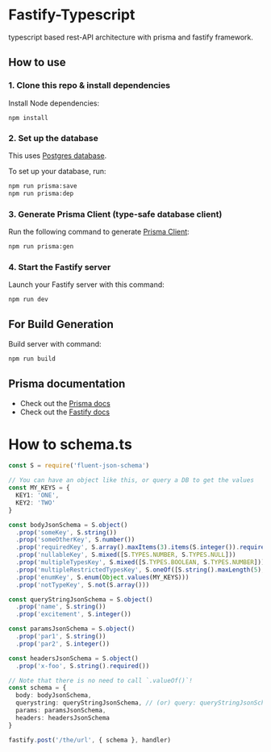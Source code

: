 # Fastify-Typescript
typescript based rest-API architecture with prisma and fastify framework.

## How to use

### 1. Clone this repo & install dependencies

Install Node dependencies:

`npm install`

### 2. Set up the database

This uses [Postgres database](https://www.postgresql.org/).

To set up your database, run:

```sh
npm run prisma:save
npm run prisma:dep
```

### 3. Generate Prisma Client (type-safe database client)

Run the following command to generate [Prisma Client](https://www.prisma.io/docs/reference/tools-and-interfaces/prisma-client/generating-prisma-client):

```sh
npm run prisma:gen
```

### 4. Start the Fastify server

Launch your Fastify server with this command:

```sh
npm run dev
```

## For Build Generation

Build server with command: 

```sh
npm run build
```

## Prisma documentation
- Check out the [Prisma docs](https://www.prisma.io/docs/)
- Check out the [Fastify docs](https://www.fastify.io/docs/latest/)




# How to schema.ts

```typescript
const S = require('fluent-json-schema')

// You can have an object like this, or query a DB to get the values
const MY_KEYS = {
  KEY1: 'ONE',
  KEY2: 'TWO'
}

const bodyJsonSchema = S.object()
  .prop('someKey', S.string())
  .prop('someOtherKey', S.number())
  .prop('requiredKey', S.array().maxItems(3).items(S.integer()).required())
  .prop('nullableKey', S.mixed([S.TYPES.NUMBER, S.TYPES.NULL]))
  .prop('multipleTypesKey', S.mixed([S.TYPES.BOOLEAN, S.TYPES.NUMBER]))
  .prop('multipleRestrictedTypesKey', S.oneOf([S.string().maxLength(5), S.number().minimum(10)]))
  .prop('enumKey', S.enum(Object.values(MY_KEYS)))
  .prop('notTypeKey', S.not(S.array()))

const queryStringJsonSchema = S.object()
  .prop('name', S.string())
  .prop('excitement', S.integer())

const paramsJsonSchema = S.object()
  .prop('par1', S.string())
  .prop('par2', S.integer())

const headersJsonSchema = S.object()
  .prop('x-foo', S.string().required())

// Note that there is no need to call `.valueOf()`!
const schema = {
  body: bodyJsonSchema,
  querystring: queryStringJsonSchema, // (or) query: queryStringJsonSchema
  params: paramsJsonSchema,
  headers: headersJsonSchema
}

fastify.post('/the/url', { schema }, handler)
```